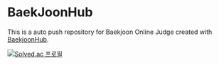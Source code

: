 # BaekJoonHub
This is a auto push repository for Baekjoon Online Judge created with [BaekjoonHub](https://github.com/BaekjoonHub/BaekjoonHub).


[![Solved.ac
프로필](http://mazassumnida.wtf/api/v2/generate_badge?boj=tigerwuy)](https://solved.ac/tigerwuy)
